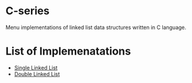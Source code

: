 # C-series

Menu implementations of linked list data structures written in C language.
# List of Implemenatations
- [Single Linked List](https://github.com/deep-j/C-series/blob/master/llinsert.cpp)
- [Double Linked List](https://github.com/deep-j/C-series/blob/master/menu_driven_double_linked_list.cpp)

